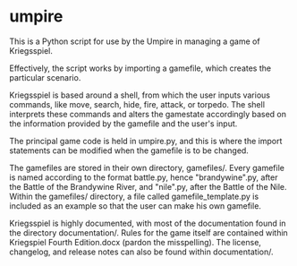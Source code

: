 # umpire

This is a Python script for use by the Umpire in managing a game of Kriegsspiel.

Effectively, the script works by importing a gamefile, which creates the particular scenario.

Kriegsspiel is based around a shell, from which the user inputs various commands, like move, search, hide, fire, attack, or torpedo. The shell interprets these commands and alters the gamestate accordingly based on the information provided by the gamefile and the user's input.

The principal game code is held in umpire.py, and this is where the import statements can be modified when the gamefile is to be changed.

The gamefiles are stored in their own directory, gamefiles/. Every gamefile is named according to the format battle.py, hence "brandywine".py, after the Battle of the Brandywine River, and "nile".py, after the Battle of the Nile. Within the gamefiles/ directory, a file called gamefile_template.py is included as an example so that the user can make his own gamefile. 

Kriegsspiel is highly documented, with most of the documentation found in the directory documentation/. Rules for the game itself are contained within Kriegspiel Fourth Edition.docx (pardon the misspelling). The license, changelog, and release notes can also be found within documentation/. 